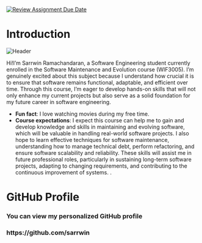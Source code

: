 [![Review Assignment Due Date](https://classroom.github.com/assets/deadline-readme-button-22041afd0340ce965d47ae6ef1cefeee28c7c493a6346c4f15d667ab976d596c.svg)](https://classroom.github.com/a/O-1AGqKT)

# Introduction

![Header](./sarrwin.png)

Hi!I’m Sarrwin Ramachandaran, a Software Engineering student currently enrolled in the Software Maintenance and Evolution course (WIF3005). I’m genuinely excited about this subject because I understand how crucial it is to ensure that software remains functional, adaptable, and efficient over time. Through this course, I’m eager to develop hands-on skills that will not only enhance my current projects but also serve as a solid foundation for my future career in software engineering.

- **Fun fact**: I love watching movies during my free time.
- **Course expectations**: I expect this course can help me to gain and develop knowledge and skills in maintaining and evolving software, which will be valuable in handling real-world software projects. I also hope to learn effective techniques for software maintenance, understanding how to manage technical debt, perform refactoring, and ensure software scalability and reliability. These skills will assist me in future professional roles, particularly in sustaining long-term software projects, adapting to changing requirements, and contributing to the continuous improvement of systems.  .

# GitHub Profile
<h3 align="left">You can view my personalized GitHub profile <h3>  https://github.com/sarrwin </h3>  

